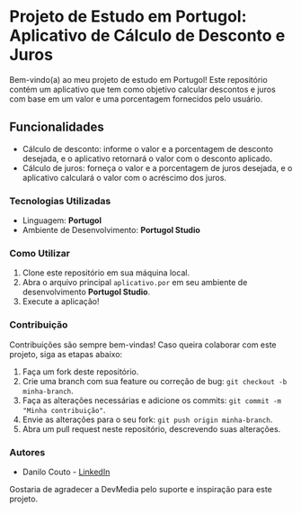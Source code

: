 # Projeto de Estudo em Portugol: Aplicativo de Cálculo de Desconto e Juros

Bem-vindo(a) ao meu projeto de estudo em Portugol! Este repositório contém um aplicativo que tem como objetivo calcular descontos e juros com base em um valor e uma porcentagem fornecidos pelo usuário.

## Funcionalidades

- Cálculo de desconto: informe o valor e a porcentagem de desconto desejada, e o aplicativo retornará o valor com o desconto aplicado.
- Cálculo de juros: forneça o valor e a porcentagem de juros desejada, e o aplicativo calculará o valor com o acréscimo dos juros.

### Tecnologias Utilizadas

- Linguagem: **Portugol**
- Ambiente de Desenvolvimento: **Portugol Studio**

### Como Utilizar

1. Clone este repositório em sua máquina local.
2. Abra o arquivo principal `aplicativo.por` em seu ambiente de desenvolvimento **Portugol Studio**.
3. Execute a aplicação!

### Contribuição

Contribuições são sempre bem-vindas! Caso queira colaborar com este projeto, siga as etapas abaixo:

1. Faça um fork deste repositório.
2. Crie uma branch com sua feature ou correção de bug: `git checkout -b minha-branch`.
3. Faça as alterações necessárias e adicione os commits: `git commit -m "Minha contribuição"`.
4. Envie as alterações para o seu fork: `git push origin minha-branch`.
5. Abra um pull request neste repositório, descrevendo suas alterações.

### Autores

- Danilo Couto - [LinkedIn](https://www.linkedin.com/in/danilocoutopsantos/)

Gostaria de agradecer a DevMedia pelo suporte e inspiração para este projeto.
